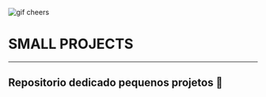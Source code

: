 ![gif cheers](https://user-images.githubusercontent.com/87773996/140402094-cc9861e5-e476-48a3-a4e1-abc534b7f16a.gif)
# **SMALL PROJECTS**
---
## **Repositorio dedicado pequenos projetos** 🤙

